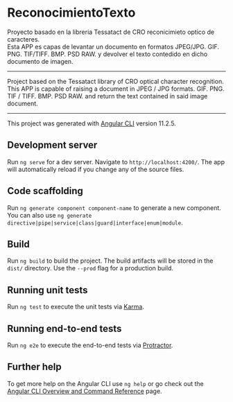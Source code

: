 # ReconocimientoTexto
Proyecto basado en la libreria Tessatact de CRO reconicimieto optico de caracteres.  
Esta APP es capas de levantar un documento en formatos JPEG/JPG.
GIF.
PNG.
TIF/TIFF.
BMP.
PSD
RAW. 
y devolver el texto contedido en dicho documento de imagen.

*************************************************
Project based on the Tessatact library of CRO optical character recognition.
This APP is capable of raising a document in JPEG / JPG formats.
GIF.
PNG.
TIF / TIFF.
BMP.
PSD
RAW.
and return the text contained in said image document.
******************************************************


This project was generated with [Angular CLI](https://github.com/angular/angular-cli) version 11.2.5.

## Development server

Run `ng serve` for a dev server. Navigate to `http://localhost:4200/`. The app will automatically reload if you change any of the source files.

## Code scaffolding

Run `ng generate component component-name` to generate a new component. You can also use `ng generate directive|pipe|service|class|guard|interface|enum|module`.

## Build

Run `ng build` to build the project. The build artifacts will be stored in the `dist/` directory. Use the `--prod` flag for a production build.

## Running unit tests

Run `ng test` to execute the unit tests via [Karma](https://karma-runner.github.io).

## Running end-to-end tests

Run `ng e2e` to execute the end-to-end tests via [Protractor](http://www.protractortest.org/).

## Further help

To get more help on the Angular CLI use `ng help` or go check out the [Angular CLI Overview and Command Reference](https://angular.io/cli) page.
